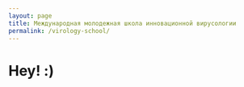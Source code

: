 ```yaml
---
layout: page
title: Международная молодежная школа инновационной вирусологии
permalink: /virology-school/
---
```


# Hey! :)
